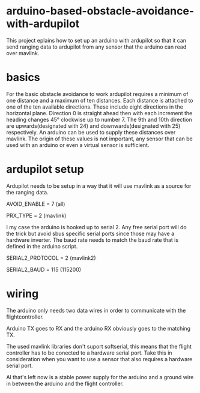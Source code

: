 # arduino-based-obstacle-avoidance-with-ardupilot

This project eplains how to set up an arduino with ardupilot so that it can send ranging data to ardupilot from any sensor that the arduino can read over mavlink.

# basics

For the basic obstacle avoidance to work ardupilot requires a minimum of one distance and a maximum of ten distances. Each distance is attached to one of the ten available directions. These include eight directions in the horizontal plane. Direction 0 is straight ahead then with each increment the heading changes 45° clockwise up to number 7. The 9th and 10th  direction are upwards(designated with 24) and downwards(designated with 25) respectively.
An arduino can be used to supply these distances over mavlink. The origin of these values is not important, any sensor that can be used with an arduino or even a virtual sensor is sufficient.

# ardupilot setup

Ardupilot needs to be setup in a way that it will use mavlink as a source for the ranging data.

AVOID_ENABLE = 7     (all)

PRX_TYPE = 2     (mavlink)

I my case the arduino is hooked up to serial 2. Any free serial port will do the trick but avoid sbus specific serial ports since those may have a hardware inverter.
The baud rate needs to match the baud rate that is defined in the arduino script.

SERIAL2_PROTOCOL = 2     (mavlink2) 

SERIAL2_BAUD = 115     (115200)

# wiring

The arduino only needs two data wires in order to communicate with the flightcontroller.

Arduino TX goes to RX and the arduino RX obviously goes to the matching TX.

The used mavlink libraries don't suport softserial, this means that the flight controller has to be conected to a hardware serial port. Take this in consideration when you want to use a sensor that also requires a hardware serial port.

Al that's left now is a stable power supply for the arduino and a ground wire in between the arduino and the flight controller.
